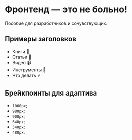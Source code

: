 # Фронтенд — это не больно!

Пособие для разработчиков и сочувствующих.

## Примеры заголовков
- <div class="caption">Книги <span class="emoji">📖</span></div>
- <div class="caption">Статьи <span class="emoji">📝</span></div>
- <div class="caption">Видео <span class="emoji">📹</span></div>
- <div class="caption">Инструменты <span class="emoji">🔨</span></div>
- <div class="caption">Что делать <span class="emoji">⚡️</span></div>

## Брейкпоинты для адаптива
- `1060px`;
- `980px`;
- `900px`;
- `640px`;
- `540px`;
- `480px`.